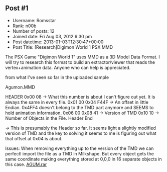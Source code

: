 ## Post #1
- Username: Romsstar
- Rank: n00b
- Number of posts: 12
- Joined date: Fri Aug 03, 2012 6:30 pm
- Post datetime: 2013-01-03T12:30:47+00:00
- Post Title: [Research]Digimon World 1 PSX MMD

The PSX Game "Digimon World 1" uses MMD as a 3D Model Data Format.
I will try to research this format to build an extractor/viewer that reads the vertex+animation data.
Anyone who can help is appreciated.

from what I've seen so far in the uploaded sample

Agumon.MMD

HEADER
0x00         08 ->  What this number is about I can't figure out yet. It is always the same in every file.
0x01         00
0x04	       F44F -> An offset in little Endian. 0x4FF4 doesn't belong to the TMD part anymore and SEEMS to hold animation information.
0x06	        00
0x08	        41 -> Version of TMD
0x10		10 -> Number of Objects in the File.
Header End

-> This is presumably the Header so far. It seems light a slightly modified version of TMD and the key to solving it seems to me is figuring out what that offset at 0x04 is about.

Issues: When removing everything up to the version of the TMD we can perfectl import the file as a TMD in Milkshape. 
But every object gets the same coordinate making everything stored at 0,0,0 in 16 separate objects in this case.
[AGUM.rar](https://xentaxbackup.github.io/file/6110_AGUM.rar)
